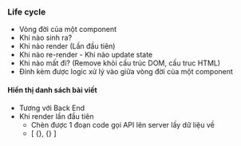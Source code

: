 ### Life cycle
  - Vòng đời của một component 
  - Khi nào sinh ra?
  - Khi nào render (Lần đầu tiên)
  - Khi nào re-render - Khi nào update state
  - Khi nào mất đi? (Remove khỏi cấu trúc DOM, cấu truc HTML)
  - Đính kèm được logic xử lý vào giữa vòng đời của một component


#### Hiển thị danh sách bài viết
  - Tương với Back End
  - Khi render lần đầu tiên 
    - Chèn được 1 đoạn code gọi API lên server lấy dữ liệu về
    - [ {}, {} ]